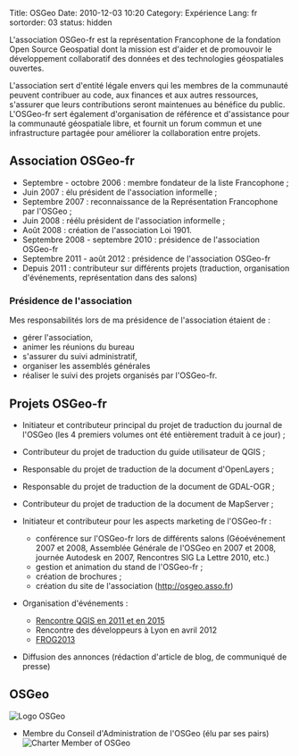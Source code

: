 Title: OSGeo
Date: 2010-12-03 10:20
Category: Expérience
Lang: fr
sortorder: 03
status: hidden

L'association OSGeo-fr est la représentation Francophone de la fondation Open 
Source Geospatial dont la mission est d'aider et de promouvoir le développement 
collaboratif des données et des technologies géospatiales ouvertes.

L'association sert d'entité légale envers qui les membres de la communauté 
peuvent contribuer au code, aux finances et aux autres ressources, s'assurer que 
leurs contributions seront maintenues au bénéfice du public. L'OSGeo-fr sert 
également d'organisation de référence et d'assistance pour la communauté 
géospatiale libre, et fournit un forum commun et une infrastructure partagée 
pour améliorer la collaboration entre projets.

## Association OSGeo-fr

 * Septembre - octobre 2006 : membre fondateur de la liste Francophone ;
 * Juin 2007 : élu président de l'association informelle ;
 * Septembre 2007 : reconnaissance de la Représentation Francophone par l'OSGeo ;
 * Juin 2008 : réélu président de l'association informelle ;
 * Août 2008 : création de l'association Loi 1901.
 * Septembre 2008 - septembre 2010 : présidence de l'association OSGeo-fr
 * Septembre 2011 - août 2012 : présidence de l'association OSGeo-fr
 * Depuis 2011 : contributeur sur différents projets (traduction, organisation 
   d'événements, représentation dans des salons)

### Présidence de l'association 

Mes responsabilités lors de ma présidence de l'association étaient de :

* gérer l'association, 
* animer les réunions du bureau 
* s'assurer du suivi administratif,
* organiser les assemblés générales 
* réaliser le suivi des projets organisés par l'OSGeo-fr.

## Projets OSGeo-fr

* Initiateur et contributeur principal du projet de traduction du journal de 
  l'OSGeo (les 4 premiers volumes ont été entièrement traduit à ce jour) ;
* Contributeur du projet de traduction du guide utilisateur de QGIS ;
* Responsable du projet de traduction de la document d'OpenLayers ;
* Responsable du projet de traduction de la document de GDAL-OGR ;
* Contributeur du projet de traduction de la document de MapServer ;
* Initiateur et contributeur pour les aspects marketing de l'OSGeo-fr :

    * conférence sur l'OSGeo-fr lors de différents salons (Géoévénement 2007 
      et 2008, Assemblée Générale de l'OSGeo en 2007 et 2008, journée Autodesk 
      en 2007, Rencontres SIG La Lettre 2010, etc.)
    * gestion et animation du stand de l'OSGeo-fr ;
    * création de brochures ;
    * création du site de l'association (http://osgeo.asso.fr)

* Organisation d'événements : 

    * [Rencontre QGIS en 2011 et en 2015](publications.html)
    * Rencontre des développeurs à Lyon en avril 2012
    * [FROG2013](publications.html)

* Diffusion des annonces (rédaction d'article de blog, de communiqué de 
  presse)

## OSGeo

![Logo OSGeo]({static}/images/osgeo_compass_with_acronym.png)

  * Membre du Conseil d'Administration de l'OSGeo (élu par ses pairs) ![Charter Member of OSGeo]({static}/images/OSGeo_charter.png)

